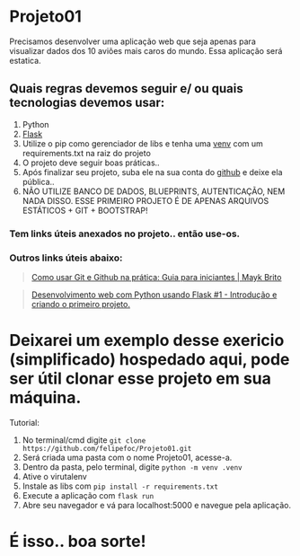 # Projeto01

Precisamos desenvolver uma aplicação web que seja apenas para visualizar dados dos 10 aviões mais caros do mundo. Essa aplicação será estatica.

## Quais regras devemos seguir e/ ou quais tecnologias devemos usar:

1. Python
2. [Flask](https://flask-ptbr.readthedocs.io/en/latest/)
3. Utilize o pip como gerenciador de libs e tenha uma [venv](https://docs.python.org/pt-br/3/tutorial/venv.html) com um requirements.txt na raiz do projeto
4. O projeto deve seguir boas práticas..
5. Após finalizar seu projeto, suba ele na sua conta do [github](https://www.devmedia.com.br/introducao-ao-padrao-mvc/29308) e deixe ela pública..
6. NÃO UTILIZE BANCO DE DADOS, BLUEPRINTS, AUTENTICAÇÃO, NEM NADA DISSO. ESSE PRIMEIRO PROJETO É DE APENAS ARQUIVOS ESTÁTICOS + GIT + BOOTSTRAP!
### Tem links úteis anexados no projeto.. então use-os.

### Outros links úteis abaixo:

> [Como usar Git e Github na prática: Guia para iniciantes | Mayk Brito](https://www.youtube.com/watch?v=2alg7MQ6_sI)

> [Desenvolvimento web com Python usando Flask #1 - Introdução e criando o primeiro projeto.](https://www.youtube.com/watch?v=VjeDcbXbVcU)

# Deixarei um exemplo desse exericio (simplificado) hospedado aqui, pode ser útil clonar esse projeto em sua máquina.

Tutorial:

1. No terminal/cmd digite `git clone https://github.com/felipefoc/Projeto01.git`
2. Será criada uma pasta com o nome Projeto01, acesse-a.
3. Dentro da pasta, pelo terminal, digite `python -m venv .venv`
4. Ative o virutalenv
5. Instale as libs com `pip install -r requirements.txt`
6. Execute a aplicação com `flask run`
7. Abre seu navegador e vá para localhost:5000 e navegue pela aplicação.

# É isso.. boa sorte!